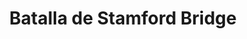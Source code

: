 ﻿---
title: "Batalla de Stamford Bridge"
permalink: periodes_27.html
layout: periode
dataInici: 1066-09-25
sidebar: periodes
pares:
  - id: 25
    title: "Conquista normanda de Inglaterra"
    dataInici: "(1066-09-28)"
    dataFi: "(1066-12-25)"

fills:
jocsPrincipals:
  - title: "Invasion 1066: Stamford Bridge"
    bggId: 191032
    dataInici: 
    dataFi: 

  - title: "Orri's Storm"
    bggId: 12978
    dataInici: 
    dataFi: 

  - title: "Stamford Bridge: End of the Viking Age"
    bggId: 170120
    dataInici: 
    dataFi: 

jocsEscenaris:
jocsEpoca:
  - title: "William the Conqueror: 1066"
    bggId: 9564
    escenari: "Stamford Bridge"

  - title: "1066: The Year of Three Battles"
    bggId: 175920
    escenari: "Stamford Bridge"
    dataInici: 
    dataFi: 

jocsEpocaEscenaris:
---
